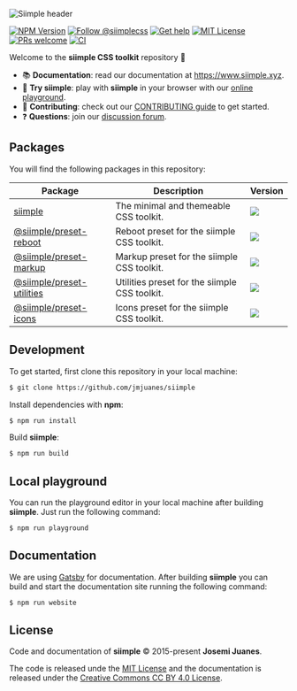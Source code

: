 ![Siimple header](./header.svg)

[![NPM Version](https://badgen.net/npm/v/siimple)](https://npmjs.com/package/siimple)
[![Follow @siimplecss](https://badgen.net/badge/Twitter/siimplecss/blue)](https://twitter.com/siimplecss)
[![Get help](https://badgen.net/badge/Discussions/Join%20us/cyan)](https://github.com/jmjuanes/siimple/discussions)
[![MIT License](https://badgen.net/github/license/jmjuanes/siimple)](https://github.com/jmjuanes/siimple)
[![PRs welcome](https://badgen.net/badge/PR/Welcome/green)](https://github.com/jmjuanes/siimple)
[![CI](https://github.com/jmjuanes/siimple/actions/workflows/ci.yml/badge.svg)](https://github.com/jmjuanes/siimple/actions/workflows/ci.yml)

Welcome to the **siimple CSS toolkit** repository :tada: 

- :books: **Documentation**: read our documentation at https://www.siimple.xyz.
- :pencil: **Try siimple**: play with **siimple** in your browser with our [online playground](https://playground.siimple.xyz).
- :pray: **Contributing**: check out our [CONTRIBUTING guide](/CONTRIBUTING.md) to get started.
- :question: **Questions**: join our [discussion forum](https://github.com/jmjuanes/siimple/discussions).


## Packages

You will find the following packages in this repository:

| Package | Description | Version |
|---------|-------------|---------|
| [siimple](https://github.com/jmjuanes/siimple/tree/main/siimple) | The minimal and themeable CSS toolkit. | ![](https://badgen.net/npm/v/siimple) |
| [@siimple/preset-reboot](https://github.com/jmjuanes/siimple/tree/main/presets/reboot) | Reboot preset for the siimple CSS toolkit. | ![](https://badgen.net/npm/v/@siimple/preset-reboot) |
| [@siimple/preset-markup](https://github.com/jmjuanes/siimple/tree/main/presets/markup) | Markup preset for the siimple CSS toolkit. | ![](https://badgen.net/npm/v/@siimple/preset-markup) |
| [@siimple/preset-utilities](https://github.com/jmjuanes/siimple/tree/main/presets/utilities) | Utilities preset for the siimple CSS toolkit. | ![](https://badgen.net/npm/v/@siimple/preset-utilities) |
| [@siimple/preset-icons](https://github.com/jmjuanes/siimple/tree/main/presets/icons) | Icons preset for the siimple CSS toolkit. | ![](https://badgen.net/npm/v/@siimple/preset-icons) |


## Development

To get started, first clone this repository in your local machine:

```bash
$ git clone https://github.com/jmjuanes/siimple
```

Install dependencies with **npm**:

```bash
$ npm run install
```

Build **siimple**:

```bash
$ npm run build
```


## Local playground

You can run the playground editor in your local machine after building **siimple**.  Just run the following command: 

```bash
$ npm run playground
```


## Documentation

We are using [Gatsby](https://www.gatsbyjs.com/) for documentation. After building **siimple** you can build and start the documentation site running the following command:

```bash
$ npm run website
```


## License

Code and documentation of **siimple** &copy; 2015-present **Josemi Juanes**. 

The code is released unde the [MIT License](LICENSE) and the documentation is released under the [Creative Commons CC BY 4.0 License](https://creativecommons.org/licenses/by/4.0/).
